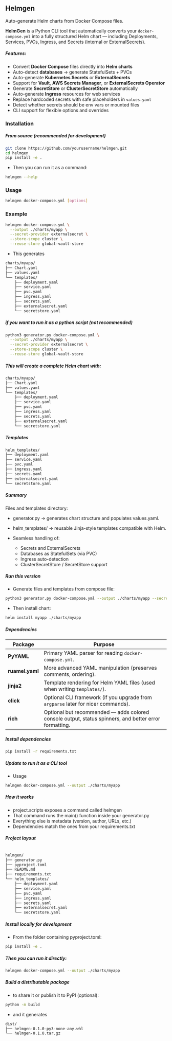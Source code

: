 ## Helmgen
Auto-generate Helm charts from Docker Compose files.

**HelmGen** is a Python CLI tool that automatically converts your `docker-compose.yml` into a fully structured Helm chart — including Deployments, Services, PVCs, Ingress, and Secrets (internal or ExternalSecrets).
##### Features:
- Convert **Docker Compose** files directly into **Helm charts**
- Auto-detect **databases** → generate StatefulSets + PVCs
- Auto-generate **Kubernetes Secrets** or **ExternalSecrets**
- Support for **Vault**, **AWS Secrets Manager**, or **ExternalSecrets Operator**
- Generate **SecretStore** or **ClusterSecretStore** automatically
- Auto-generate **Ingress** resources for web services
- Replace hardcoded secrets with safe placeholders in `values.yaml`
- Detect whether secrets should be env vars or mounted files
- CLI support for flexible options and overrides

### Installation

##### From source (recommended for development)
```bash
git clone https://github.com/yourusername/helmgen.git
cd helmgen
pip install -e . 
```
- Then you can run it as a command:
```bash
helmgen --help
```

### Usage
```bash
helmgen docker-compose.yml [options]
```
### Example
```bash
helmgen docker-compose.yml \
  --output ./charts/myapp \
  --secret-provider externalsecret \
  --store-scope cluster \
  --reuse-store global-vault-store
```


- This generates
```bash
charts/myapp/
├── Chart.yaml
├── values.yaml
└── templates/
    ├── deployment.yaml
    ├── service.yaml
    ├── pvc.yaml
    ├── ingress.yaml
    ├── secrets.yaml
    ├── externalsecret.yaml
    └── secretstore.yaml

```



##### if you want to run it as a python script (not recommended)

```bash
python3 generator.py docker-compose.yml \
  --output ./charts/myapp \
  --secret-provider externalsecret \
  --store-scope cluster \
  --reuse-store global-vault-store
  ```

##### This will create a complete Helm chart with:

```bash
charts/myapp/
├── Chart.yaml
├── values.yaml
└── templates/
    ├── deployment.yaml
    ├── service.yaml
    ├── pvc.yaml
    ├── ingress.yaml
    ├── secrets.yaml
    ├── externalsecret.yaml
    └── secretstore.yaml

```

##### Templates 

```bash
helm_templates/
├── deployment.yaml
├── service.yaml
├── pvc.yaml
├── ingress.yaml
├── secrets.yaml
├── externalsecret.yaml
└── secretstore.yaml

```

##### Summary

Files and templates directory:
- generator.py → generates chart structure and populates values.yaml.
- helm_templates/ → reusable Jinja-style templates compatible with Helm.
- Seamless handling of:

    - Secrets and ExternalSecrets
    - Databases as StatefulSets (via PVC)
    - Ingress auto-detection
    - ClusterSecretStore / SecretStore support

##### Run this version
- Generate files and templates from compose file:

```bash
python3 generator.py docker-compose.yml --output ./charts/myapp --secret-provider externalsecret
```

- Then install chart:
```bash
helm install myapp ./charts/myapp

```

##### Dependencies

| Package         | Purpose                                                                                               |
| --------------- | ----------------------------------------------------------------------------------------------------- |
| **PyYAML**      | Primary YAML parser for reading `docker-compose.yml`.                                                 |
| **ruamel.yaml** | More advanced YAML manipulation (preserves comments, ordering).                                       |
| **jinja2**      | Template rendering for Helm YAML files (used when writing `templates/`).                              |
| **click**       | Optional CLI framework (if you upgrade from `argparse` later for nicer commands).                     |
| **rich**        | Optional but recommended — adds colored console output, status spinners, and better error formatting. |


##### Install dependencies
```bash
pip install -r requirements.txt
```

##### Update to run it as a CLI tool
- Usage

```bash
helmgen docker-compose.yml --output ./charts/myapp

```

##### How it works

- project.scripts exposes a command called helmgen
- That command runs the main() function inside your generator.py
- Everything else is metadata (version, author, URLs, etc.)
- Dependencies match the ones from your requirements.txt


##### Project layout

```bash

helmgen/
├── generator.py
├── pyproject.toml
├── README.md
├── requirements.txt
└── helm_templates/
    ├── deployment.yaml
    ├── service.yaml
    ├── pvc.yaml
    ├── ingress.yaml
    ├── secrets.yaml
    ├── externalsecret.yaml
    └── secretstore.yaml
```
##### Install locally for development
- From the folder containing pyproject.toml:
```bash
pip install -e .
```
##### Then you can run it directly:
```bash
helmgen docker-compose.yml --output ./charts/myapp
```


##### Build a distributable package
- to share it or publish it to PyPI (optional):
```bash
python -m build
```
- and it generates
```bash
dist/
├── helmgen-0.1.0-py3-none-any.whl
└── helmgen-0.1.0.tar.gz

```